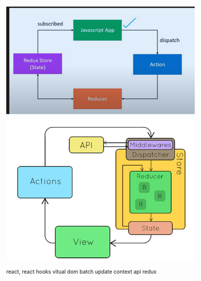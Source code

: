 ![alt text](image.png)

![alt text](image-1.png)

react, react hooks
vitual dom batch update
context api
redux


